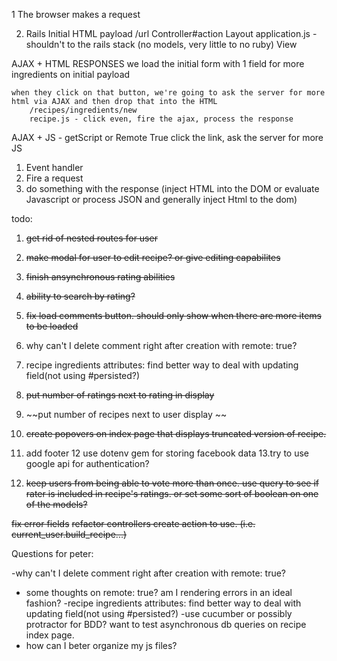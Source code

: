 1 The browser makes a request

2. Rails Initial HTML payload
	/url
	Controller#action
	Layout
		application.js - shouldn't to the rails stack (no models, very little to no ruby)
		View


AJAX + HTML RESPONSES
	we load the initial form with 1 field for more ingredients on initial payload

	when they click on that button, we're going to ask the server for more html via AJAX and then drop that into the HTML
		/recipes/ingredients/new
		recipe.js - click even, fire the ajax, process the response


AJAX + JS - getScript or Remote True
	click the link, ask the server for more JS




1. Event handler
2. Fire a request
3. do something with the response (inject HTML into the DOM or evaluate Javascript or process JSON and generally inject Html to the dom)



todo:

1. ~~get rid of nested routes for user~~
2. ~~make modal for user to edit recipe? or give editing capabilites~~
3. ~~finish ansynchronous rating abilities~~
4. ~~ability to search by rating?~~
5. ~~fix load comments button. should only show when there are more items to be loaded~~

6. why can't I delete comment right after creation with remote: true?
7. recipe ingredients attributes: find better way to deal with updating field(not using #persisted?)
8. ~~put number of ratings next to rating in display~~
9. ~~put number of recipes next to user display ~~
10. ~~create popovers on index page that displays truncated version of recipe.~~
11. add footer
12 use dotenv gem for storing facebook data
13.try to use google api for authentication?
14. ~~keep users from being able to vote more than once. use query to see if rater is included in recipe's ratings. or set some sort of boolean on one of the models?~~



~~fix error fields~~
~~refactor controllers create action to use. (i.e. current_user.build_recipe...)~~

Questions for peter:

-why can't I delete comment right after creation with remote: true?
- some thoughts on remote: true? am I rendering errors in an ideal fashion?
-recipe ingredients attributes: find better way to deal with updating field(not using #persisted?)
-use cucumber or possibly protractor for BDD? want to test asynchronous db queries on recipe index page.
- how can I beter organize my js files?

